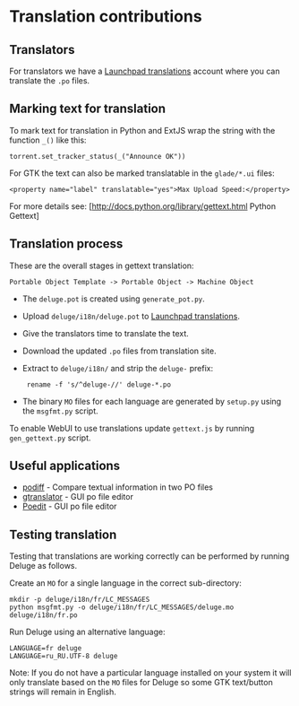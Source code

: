 # Translation contributions

## Translators

For translators we have a [Launchpad translations] account where you can
translate the `.po` files.

## Marking text for translation

To mark text for translation in Python and ExtJS wrap the string with the
function `_()` like this:

    torrent.set_tracker_status(_("Announce OK"))

For GTK the text can also be marked translatable in the `glade/*.ui` files:

    <property name="label" translatable="yes">Max Upload Speed:</property>

For more details see: [http://docs.python.org/library/gettext.html Python Gettext]

## Translation process

These are the overall stages in gettext translation:

`Portable Object Template -> Portable Object -> Machine Object`

- The `deluge.pot` is created using `generate_pot.py`.
- Upload `deluge/i18n/deluge.pot` to [Launchpad translations].
- Give the translators time to translate the text.
- Download the updated `.po` files from translation site.
- Extract to `deluge/i18n/` and strip the `deluge-` prefix:

       rename -f 's/^deluge-//' deluge-*.po

- The binary `MO` files for each language are generated by `setup.py`
  using the `msgfmt.py` script.

To enable WebUI to use translations update `gettext.js` by running `gen_gettext.py` script.

## Useful applications

- [podiff](http://puszcza.gnu.org.ua/projects/podiff/) - Compare textual information in two PO files
- [gtranslator](http://projects.gnome.org/gtranslator/) - GUI po file editor
- [Poedit](http://www.poedit.net/) - GUI po file editor

## Testing translation

Testing that translations are working correctly can be performed by running
Deluge as follows.

Create an `MO` for a single language in the correct sub-directory:

    mkdir -p deluge/i18n/fr/LC_MESSAGES
    python msgfmt.py -o deluge/i18n/fr/LC_MESSAGES/deluge.mo deluge/i18n/fr.po

Run Deluge using an alternative language:

    LANGUAGE=fr deluge
    LANGUAGE=ru_RU.UTF-8 deluge

Note: If you do not have a particular language installed on your system it
will only translate based on the `MO` files for Deluge so some GTK
text/button strings will remain in English.

[launchpad translations]: https://translations.launchpad.net/deluge/

